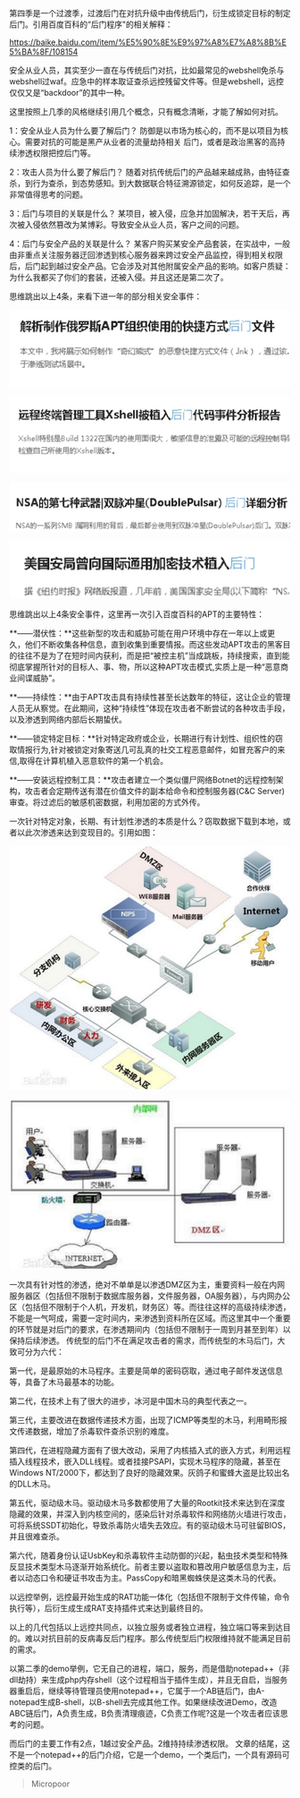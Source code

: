 第四季是一个过渡季，过渡后门在对抗升级中由传统后门，衍生成锁定目标的制定后门。引用百度百科的“后门程序"的相关解释：  

https://baike.baidu.com/item/%E5%90%8E%E9%97%A8%E7%A8%8B%E5%BA%8F/108154  

安全从业人员，其实至少一直在与传统后门对抗，比如最常见的webshell免杀与webshell过waf。应急中的样本取证查杀远控残留文件等。但是webshell，远控仅仅又是“backdoor”的其中一种。

这里按照上几季的风格继续引用几个概念，只有概念清晰，才能了解如何对抗。

1：安全从业人员为什么要了解后门？
防御是以市场为核心的，而不是以项目为核心。需要对抗的可能是黑产从业者的流量劫持相关
后门，或者是政治黑客的高持续渗透权限把控后门等。

2：攻击人员为什么要了解后门？
随着对抗传统后门的产品越来越成熟，由特征查杀，到行为查杀，到态势感知。到大数据联合特征溯源锁定，如何反追踪，是一个非常值得思考的问题。

3：后门与项目的关联是什么？
某项目，被入侵，应急并加固解决，若干天后，再次被入侵依然篡改为某博彩。导致安全从业人员，客户之间的问题。

4：后门与安全产品的关联是什么？
某客户购买某安全产品套装，在实战中，一般由非重点关注服务器迂回渗透到核心服务器来跨过安全产品监控，得到相关权限后，后门起到越过安全产品。它会涉及对其他附属安全产品的影响。如客户质疑：为什么我都买了你们的套装，还被入侵。并且这还是第二次了。

思维跳出以上4条，来看下进一年的部分相关安全事件：  

![](/img/df3613fba39b2e12f4468efe53262e8f.jpg)

![](/img/27fae96ce75d6b1614e5033ff285c4dc.jpg)

![](/img/9585fc63c8b91af89f4bc83cf0731305.jpg)  

![](/img/397f5aed69e279eb6c30555f8225ee92.jpg)

思维跳出以上4条安全事件，这里再一次引入百度百科的APT的主要特性：

**——潜伏性：**这些新型的攻击和威胁可能在用户环境中存在一年以上或更久，他们不断收集各种信息，直到收集到重要情报。而这些发动APT攻击的黑客目的往往不是为了在短时间内获利，而是把“被控主机”当成跳板，持续搜索，直到能彻底掌握所针对的目标人、事、物，所以这种APT攻击模式,实质上是一种“恶意商业间谍威胁”。

**——持续性：**由于APT攻击具有持续性甚至长达数年的特征，这让企业的管理人员无从察觉。在此期间，这种“持续性”体现在攻击者不断尝试的各种攻击手段，以及渗透到网络内部后长期蛰伏。

**——锁定特定目标：**针对特定政府或企业，长期进行有计划性、组织性的窃取情报行为,针对被锁定对象寄送几可乱真的社交工程恶意邮件，如冒充客户的来信,取得在计算机植入恶意软件的第一个机会。

**——安装远程控制工具：**攻击者建立一个类似僵尸网络Botnet的远程控制架构，攻击者会定期传送有潜在价值文件的副本给命令和控制服务器(C&C Server)审查。将过滤后的敏感机密数据，利用加密的方式外传。

一次针对特定对象，长期、有计划性渗透的本质是什么？窃取数据下载到本地，或者以此次渗透来达到变现目的。引用如图：

![](/img/13f06d366af1efb0e2ca128107bbc7be.jpg)

![](/img/4b3ab99681d5270a521d6c752b4104bb.jpg)

一次具有针对性的渗透，绝对不单单是以渗透DMZ区为主，重要资料一般在内网服务器区（包括但不限制于数据库服务器，文件服务器，OA服务器），与内网办公区（包括但不限制于个人机，开发机，财务区）等。而往往这样的高级持续渗透，不能是一气呵成，需要一定时间内，来渗透到资料所在区域。而这里其中一个重要的环节就是对后门的要求，在渗透期间内（包括但不限制于一周到月甚至到年）以保持后续渗透。
传统型的后门不在满足攻击者的需求，而传统型的木马后门，大致可分为六代：

第一代，是最原始的木马程序。主要是简单的密码窃取，通过电子邮件发送信息等，具备了木马最基本的功能。

第二代，在技术上有了很大的进步，冰河是中国木马的典型代表之一。

第三代，主要改进在数据传递技术方面，出现了ICMP等类型的木马，利用畸形报文传递数据，增加了杀毒软件查杀识别的难度。

第四代，在进程隐藏方面有了很大改动，采用了内核插入式的嵌入方式，利用远程插入线程技术，嵌入DLL线程。或者挂接PSAPI，实现木马程序的隐藏，甚至在Windows NT/2000下，都达到了良好的隐藏效果。灰鸽子和蜜蜂大盗是比较出名的DLL木马。

第五代，驱动级木马。驱动级木马多数都使用了大量的Rootkit技术来达到在深度隐藏的效果，并深入到内核空间的，感染后针对杀毒软件和网络防火墙进行攻击，可将系统SSDT初始化，导致杀毒防火墙失去效应。有的驱动级木马可驻留BIOS，并且很难查杀。

第六代，随着身份认证UsbKey和杀毒软件主动防御的兴起，黏虫技术类型和特殊反显技术类型木马逐渐开始系统化。前者主要以盗取和篡改用户敏感信息为主，后者以动态口令和硬证书攻击为主。PassCopy和暗黑蜘蛛侠是这类木马的代表。

以远控举例，远控最开始生成的RAT功能一体化（包括但不限制于文件传输，命令执行等），后衍生成生成RAT支持插件式来达到最终目的。

以上的几代包括以上远控共同点，以独立服务或者独立进程，独立端口等来到达目的。难以对抗目前的反病毒反后门程序。那么传统型后门权限维持就不能满足目前的需求。

以第二季的demo举例，它无自己的进程，端口，服务，而是借助notepad++（非dll劫持）来生成php内存shell（这个过程相当于插件生成），并且无自启，当服务器重启后，继续等待管理员使用notepad++，它属于一个AB链后门，由A-notepad生成B-shell，以B-shell去完成其他工作。如果继续改进Demo，改造ABC链后门，A负责生成，B负责清理痕迹，C负责工作呢?这是一个攻击者应该思考的问题。

而后门的主要工作有2点，1越过安全产品。2维持持续渗透权限。
文章的结尾，这不是一个notepad++的后门介绍，它是一个demo，一个类后门，一个具有源码可控类的后门。

>   Micropoor
